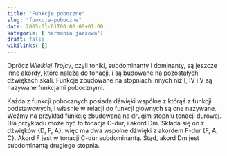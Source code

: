 ```yaml
---
title: "Funkcje poboczne"
slug: "funkcje-poboczne"
date: 2005-01-01T00:00:00+01:00
kategorie: ['harmonia jazzowa']
draft: false
wikilinks: []
---
```

Oprócz *Wielkiej Trójcy*, czyli toniki, subdominanty i dominanty, są
jeszcze inne akordy, które należą do tonacji, i są budowane na
pozostałych dźwiękach skali. Funkcje zbudowane na stopniach innych niż
I, IV i V są nazywane funkcjami pobocznymi.

Każda z funkcji pobocznych posiada dźwięki wspólne z którąś z funkcji
podstawowych, i właśnie w relacji do funkcji głównych są one nazywane.
Weźmy na przykład funkcję zbudowaną na drugim stopniu tonacji durowej.
Dla przykładu może być to tonacja C-dur, i akord Dm. Składa się on z
dźwięków {D, F, A}, więc ma dwa wspólne dźwięki z akordem F-dur {F, A,
C}. Akord F jest w tonacji C-dur subdominantą. Stąd, akord Dm jest
subdominantą drugiego stopnia.

